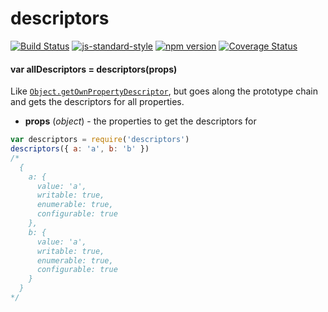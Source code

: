 # descriptors

<!-- VDOC.badges travis; standard; npm; coveralls -->
<!-- DON'T EDIT THIS SECTION (including comments), INSTEAD RE-RUN `vdoc` TO UPDATE -->
[![Build Status](https://travis-ci.org/vigour-io/descriptors.svg?branch=master)](https://travis-ci.org/vigour-io/descriptors)
[![js-standard-style](https://img.shields.io/badge/code%20style-standard-brightgreen.svg)](http://standardjs.com/)
[![npm version](https://badge.fury.io/js/descriptors.svg)](https://badge.fury.io/js/descriptors)
[![Coverage Status](https://coveralls.io/repos/github/vigour-io/descriptors/badge.svg?branch=master)](https://coveralls.io/github/vigour-io/descriptors?branch=master)

<!-- VDOC END -->

<!-- VDOC.jsdoc descriptors -->
<!-- DON'T EDIT THIS SECTION (including comments), INSTEAD RE-RUN `vdoc` TO UPDATE -->
#### var allDescriptors = descriptors(props)

Like [`Object.getOwnPropertyDescriptor`](https://developer.mozilla.org/en/docs/Web/JavaScript/Reference/Global_Objects/Object/getOwnPropertyDescriptor), but goes along the prototype chain and gets the descriptors for all properties.
- **props** (*object*) - the properties to get the descriptors for

<!-- VDOC END -->

```javascript
var descriptors = require('descriptors')
descriptors({ a: 'a', b: 'b' })
/*
  {
    a: {
      value: 'a',
      writable: true,
      enumerable: true,
      configurable: true
    },
    b: {
      value: 'a',
      writable: true,
      enumerable: true,
      configurable: true
    }
  }
*/
```